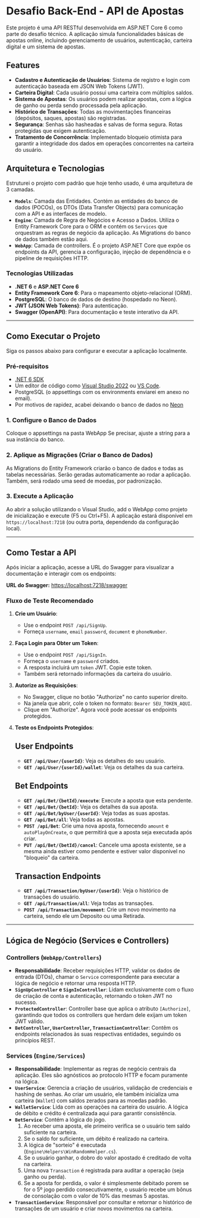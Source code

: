 # Desafio Back-End - API de Apostas

Este projeto é uma API RESTful desenvolvida em ASP.NET Core 6 como parte do desafio técnico. A aplicação simula funcionalidades básicas de apostas online, incluindo gerenciamento de usuários, autenticação, carteira digital e um sistema de apostas.

## Features

- **Cadastro e Autenticação de Usuários**: Sistema de registro e login com autenticação baseada em JSON Web Tokens (JWT).
- **Carteira Digital**: Cada usuário possui uma carteira com múltiplos saldos.
- **Sistema de Apostas**: Os usuários podem realizar apostas, com a lógica de ganho ou perda sendo processada pela aplicação.
- **Histórico de Transações**: Todas as movimentações financeiras (depósitos, saques, apostas) são registradas.
- **Segurança**: Senhas são hasheadas e salvas de forma segura. Rotas protegidas que exigem autenticação.
- **Tratamento de Concorrência**: Implementado bloqueio otimista para garantir a integridade dos dados em operações concorrentes na carteira do usuário.

## Arquitetura e Tecnologias

Estruturei o projeto com padrão que hoje tenho usado, é uma arquitetura de 3 camadas.

- **`Models`**: Camada das Entidades. Contém as entidades do banco de dados (POCOs), os DTOs (Data Transfer Objects) para comunicação com a API e as interfaces de modelo.
- **`Engine`**: Camada de Regra de Negócios e Acesso a Dados. Utiliza o Entity Framework Core para o ORM e contém os `Services` que orquestram as regras de negócio da aplicação. As Migrations do banco de dados também estão aqui.
- **`WebApp`**: Camada de controllers. É o projeto ASP.NET Core que expõe os endpoints da API, gerencia a configuração, injeção de dependência e o pipeline de requisições HTTP.

### Tecnologias Utilizadas

- **.NET 6** e **ASP.NET Core 6**
- **Entity Framework Core 6**: Para o mapeamento objeto-relacional (ORM).
- **PostgreSQL**: O banco de dados de destino (hospedado no Neon).
- **JWT (JSON Web Tokens)**: Para autenticação.
- **Swagger (OpenAPI)**: Para documentação e teste interativo da API.

---

## Como Executar o Projeto

Siga os passos abaixo para configurar e executar a aplicação localmente.

### Pré-requisitos

- [.NET 6 SDK](https://dotnet.microsoft.com/pt-br/download/dotnet/6.0)
- Um editor de código como [Visual Studio 2022](https://visualstudio.microsoft.com/pt-br/vs/) ou [VS Code](https://code.visualstudio.com/).
- PostgreSQL (o appsettings com os environments enviarei em anexo no email).
- Por motivos de rapidez, acabei deixando o banco de dados no [Neon](https://neon.com/)

### 1. Configure o Banco de Dados

Coloque o appsettings na pasta WebApp
Se precisar, ajuste a string para a sua instância do banco.

### 2. Aplique as Migrações (Criar o Banco de Dados)

As Migrations do Entity Framework criarão o banco de dados e todas as tabelas necessárias.
Serão geradas automaticamente ao rodar a aplicação.
Também, será rodado uma seed de moedas, por padronização.

### 3. Execute a Aplicação

Ao abrir a solução utilizando o Visual Studio, add o WebApp como projeto de inicialização e execute (F5 ou Ctrl+F5).
A aplicação estará disponível em `https://localhost:7218` (ou outra porta, dependendo da configuração local).

---

## Como Testar a API

Após iniciar a aplicação, acesse a URL do Swagger para visualizar a documentação e interagir com os endpoints:

**URL do Swagger:** [https://localhost:7218/swagger](https://localhost:7218/swagger)

### Fluxo de Teste Recomendado

1. **Crie um Usuário**:
    - Use o endpoint `POST /api/SignUp`.
    - Forneça `username`, `email` `password`, `document` e `phoneNumber`.

2. **Faça Login para Obter um Token**:
    - Use o endpoint `POST /api/SignIn`.
    - Forneça o `username` e `password` criados.
    - A resposta incluirá um `token` JWT. Copie este token.
    - Também será retornado informações da carteira do usuário.

3. **Autorize as Requisições**:
    - No Swagger, clique no botão "Authorize" no canto superior direito.
    - Na janela que abrir, cole o token no formato: `Bearer SEU_TOKEN_AQUI`.
    - Clique em "Authorize". Agora você pode acessar os endpoints protegidos.

4. **Teste os Endpoints Protegidos**:

   ## User Endpoints

    - **`GET /api/User/{userId}`**: Veja os detalhes do seu usuário.
    - **`GET /api/User/{userId}/wallet`**: Veja os detalhes da sua carteira.

   ## Bet Endpoints

    - **`GET /api/Bet/{betId}/execute`**: Execute a aposta que esta pendente.
    - **`GET /api/Bet/{betId}`**: Veja os detalhes da sua aposta.
    - **`GET /api/Bet/byUser/{userId}`**: Veja todas as suas apostas.
    - **`GET /api/Bet/all`**: Veja todas as apostas.
    - **`POST /api/Bet`**: Crie uma nova aposta, fornecendo `amount` e `autoPlayOnCreate`, o que permitirá que a aposta seja executada após criar.
    - **`PUT /api/Bet/{betId}/cancel`**: Cancele uma aposta existente, se a mesma ainda estiver como pendente e estiver valor disponivel no "bloqueio" da carteira.

   ## Transaction Endpoints

    - **`GET /api/Transaction/byUser/{userId}`**: Veja o histórico de transações do usuário.
    - **`GET /api/Transaction/all`**: Veja todas as transações.
    - **`POST /api/Transaction/movement`**: Crie um novo movimento na carteira, sendo ele um Deposito ou uma Retirada.

---

## Lógica de Negócio (Services e Controllers)

### Controllers (`WebApp/Controllers`)

- **Responsabilidade**: Receber requisições HTTP, validar os dados de entrada (DTOs), chamar o `Service` correspondente para executar a lógica de negócio e retornar uma resposta HTTP.
- **`SignUpController` e `SignInController`**: Lidam exclusivamente com o fluxo de criação de conta e autenticação, retornando o token JWT no sucesso.
- **`ProtectedController`**: Controller base que aplica o atributo `[Authorize]`, garantindo que todos os controllers que herdam dele exijam um token JWT válido.
- **`BetController`, `UserController`, `TransactionController`**: Contêm os endpoints relacionados às suas respectivas entidades, seguindo os princípios REST.

### Services (`Engine/Services`)

- **Responsabilidade**: Implementar as regras de negócio centrais da aplicação. Eles são agnósticos ao protocolo HTTP e focam puramente na lógica.
- **`UserService`**: Gerencia a criação de usuários, validação de credenciais e hashing de senhas. Ao criar um usuário, ele também inicializa uma carteira (`Wallet`) com saldos zerados para as moedas padrão.
- **`WalletService`**: Lida com as operações na carteira do usuário. A lógica de débito e crédito é centralizada aqui para garantir consistência.
- **`BetService`**: Contém a lógica do jogo.
    1. Ao receber uma aposta, ele primeiro verifica se o usuário tem saldo suficiente na carteira.
    2. Se o saldo for suficiente, um débito é realizado na carteira.
    3. A lógica de "sorteio" é executada (`Engine\Helpers\WinRandomHelper.cs`).
    4. Se o usuário ganhar, o dobro do valor apostado é creditado de volta na carteira.
    5. Uma nova `Transaction` é registrada para auditar a operação (seja ganho ou perda).
    6. Se a aposta for perdida, o valor é simplesmente debitado porem se for o 5º jogo perdido consecutivamente, o usuário recebe um bônus de consolação com o valor de 10% das mesmas 5 apostas.
- **`TransactionService`**: Responsável por consultar e retornar o histórico de transações de um usuário e criar novos movimentos na carteira.
